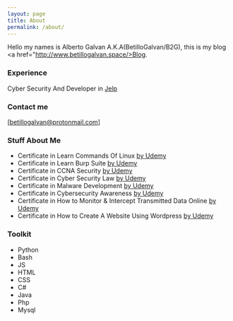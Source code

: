 ```yaml
---
layout: page
title: About
permalink: /about/
---
```


Hello my names is Alberto Galvan A.K.A(BetilloGalvan/B2G), this is my blog <a href="http://www.betillogalvan.space/>Blog<a>.

### Experience

Cyber Security And Developer in <a href="https://www.jelp.io/">Jelp</a>

### Contact me

[betillogalvan@protonmail.com]

### Stuff About Me

<ul>
<li>Certificate in Learn Commands Of Linux <a href="https://drive.google.com/file/d/1OHfIwD_Q4Xv39z_bWTT2H48L4jIhUMBW">by Udemy</a></li>
  <li>Certificate in Learn Burp Suite <a href="https://drive.google.com/file/d/1LhAuHeLbCRem2wGdOVMLZAqfQ_-nX_4k">by Udemy</a></li>
  <li>Certificate in CCNA Security <a href="https://drive.google.com/file/d/1UHQ4sRXwdKxGmImb6ObcLOKSe0TD_oWK">by Udemy</a></li>
  <li>Certificate in Cyber Security Law <a href="https://drive.google.com/file/d/1ceccasodQ8XFgtWt9x6rK0R8brpbwZgB">by Udemy</a></li>
  <li>Certificate in Malware Development <a href="https://drive.google.com/file/d/1lM-ren4jch5u4y_Pu0nxTIVqVV7JFexr">by Udemy</a></li>
  <li>Certificate in Cybersecurity Awareness <a href="https://drive.google.com/file/d/19PeCJbSL4C2pYZcjO79v5TKCe-0omjbh">by Udemy</a></li>
  <li>Certificate in How to Monitor & Intercept Transmitted Data Online <a href="https://drive.google.com/file/d/1huGTqaCN_ZFGCm1MiBbB4I6HhEu3Onru">by Udemy</a></li>
 <li>Certificate in How to Create A Website Using Wordpress <a href="https://drive.google.com/file/d/1F7SQ_zlfRJrD219CiaFTsG5kCl_hXzf3">by Udemy</a></li>
</ul>

### Toolkit
<ul>
  <li>Python</li>
  <li>Bash</li>
  <li>JS</li>
  <li>HTML</li>
  <li>CSS</li>
  <li>C#</li>
  <li>Java</li>
  <li>Php</li>
  <li>Mysql</li>
</ul>
